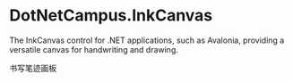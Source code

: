 ﻿# DotNetCampus.InkCanvas

The InkCanvas control for .NET applications, such as Avalonia, providing a versatile canvas for handwriting and drawing.

书写笔迹画板